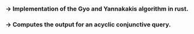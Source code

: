 ### &rarr; Implementation of the Gyo and Yannakakis algorithm in rust.
### &rarr; Computes the output for an acyclic conjunctive query.
